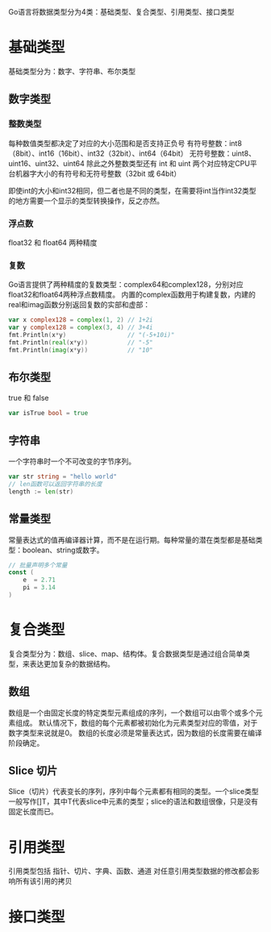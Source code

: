 Go语言将数据类型分为4类：基础类型、复合类型、引用类型、接口类型

# 基础类型
基础类型分为：数字、字符串、布尔类型
## 数字类型
### 整数类型
每种数值类型都决定了对应的大小范围和是否支持正负号
有符号整数：int8（8bit）、int16（16bit）、int32（32bit）、int64（64bit）
无符号整数：uint8、uint16、uint32、uint64
除此之外整数类型还有 int 和 uint 两个对应特定CPU平台机器字大小的有符号和无符号整数（32bit 或 64bit）

即使int的大小和int32相同，但二者也是不同的类型，在需要将int当作int32类型的地方需要一个显示的类型转换操作，反之亦然。

### 浮点数
float32 和 float64 两种精度
### 复数
Go语言提供了两种精度的复数类型：complex64和complex128，分别对应float32和float64两种浮点数精度。
内置的complex函数用于构建复数，内建的real和imag函数分别返回复数的实部和虚部：
```go
var x complex128 = complex(1, 2) // 1+2i
var y complex128 = complex(3, 4) // 3+4i
fmt.Println(x*y)                 // "(-5+10i)"
fmt.Println(real(x*y))           // "-5"
fmt.Println(imag(x*y))           // "10"
```
## 布尔类型
true 和 false
```go
var isTrue bool = true
```
## 字符串
一个字符串时一个不可改变的字节序列。
```go
var str string = "hello world"
// len函数可以返回字符串的长度
length := len(str)
```
## 常量类型
常量表达式的值再编译器计算，而不是在运行期。每种常量的潜在类型都是基础类型：boolean、string或数字。
```go
// 批量声明多个常量
const (
	e  = 2.71
	pi = 3.14
)
```
# 复合类型
复合类型分为：数组、slice、map、结构体。复合数据类型是通过组合简单类型，来表达更加复杂的数据结构。
## 数组
数组是一个由固定长度的特定类型元素组成的序列，一个数组可以由零个或多个元素组成。
默认情况下，数组的每个元素都被初始化为元素类型对应的零值，对于数字类型来说就是0。
数组的长度必须是常量表达式，因为数组的长度需要在编译阶段确定。
## Slice 切片
Slice（切片）代表变长的序列，序列中每个元素都有相同的类型。一个slice类型一般写作[]T，其中T代表slice中元素的类型；slice的语法和数组很像，只是没有固定长度而已。
# 引用类型
引用类型包括 指针、切片、字典、函数、通道
对任意引用类型数据的修改都会影响所有该引用的拷贝
# 接口类型
